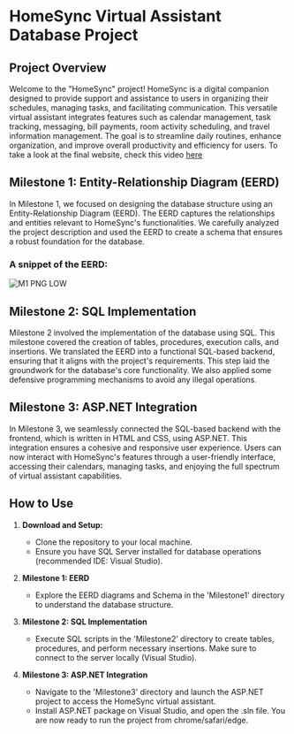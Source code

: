 # HomeSync Virtual Assistant Database Project

## Project Overview

Welcome to the "HomeSync" project! HomeSync is a digital companion designed to provide support and assistance to users in organizing their schedules, managing tasks, and facilitating communication. This versatile virtual assistant integrates features such as calendar management, task tracking, messaging, bill payments, room activity scheduling, and travel information management. The goal is to streamline daily routines, enhance organization, and improve overall productivity and efficiency for users. To take a look at the final website, check this video [here]()

## Milestone 1: Entity-Relationship Diagram (EERD)

In Milestone 1, we focused on designing the database structure using an Entity-Relationship Diagram (EERD). The EERD captures the relationships and entities relevant to HomeSync's functionalities. We carefully analyzed the project description and used the EERD to create a schema that ensures a robust foundation for the database.
### A snippet of the EERD:
![M1 PNG LOW](https://github.com/sarahelfeel04/Virtual-Assistant-Database/assets/142936159/355850d2-4195-4235-a1a6-435120cabfd9)


## Milestone 2: SQL Implementation

Milestone 2 involved the implementation of the database using SQL. This milestone covered the creation of tables, procedures, execution calls, and insertions. We translated the EERD into a functional SQL-based backend, ensuring that it aligns with the project's requirements. This step laid the groundwork for the database's core functionality. We also applied some defensive programming mechanisms to avoid any illegal operations.

## Milestone 3: ASP.NET Integration

In Milestone 3, we seamlessly connected the SQL-based backend with the frontend, which is written in HTML and CSS, using ASP.NET. This integration ensures a cohesive and responsive user experience. Users can now interact with HomeSync's features through a user-friendly interface, accessing their calendars, managing tasks, and enjoying the full spectrum of virtual assistant capabilities.

## How to Use

1. **Download and Setup:**
   - Clone the repository to your local machine.
   - Ensure you have SQL Server installed for database operations (recommended IDE: Visual Studio).

2. **Milestone 1: EERD**
   - Explore the EERD diagrams and Schema in the 'Milestone1' directory to understand the database structure.

3. **Milestone 2: SQL Implementation**
   - Execute SQL scripts in the 'Milestone2' directory to create tables, procedures, and perform necessary insertions. Make sure to connect to the server locally (Visual Studio).

4. **Milestone 3: ASP.NET Integration**
   - Navigate to the 'Milestone3' directory and launch the ASP.NET project to access the HomeSync virtual assistant.
   - Install ASP.NET package on Visual Studio, and open the .sln file. You are now ready to run the project from chrome/safari/edge.

